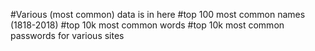 #Various (most common) data is in here
#top 100 most common names (1818-2018)
#top 10k most common words
#top 10k most common passwords for various sites
